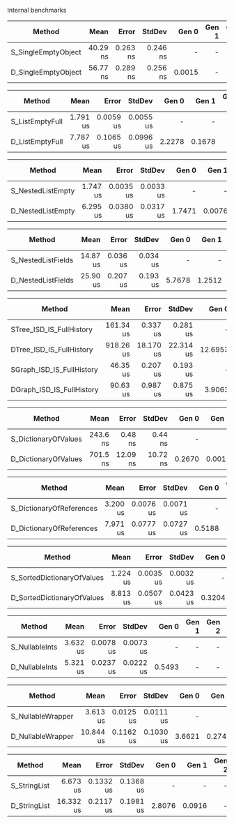 
Internal benchmarks

|              Method |     Mean |    Error |   StdDev |  Gen 0 | Gen 1 | Gen 2 | Allocated |
|-------------------- |---------:|---------:|---------:|-------:|------:|------:|----------:|
| S_SingleEmptyObject | 40.29 ns | 0.263 ns | 0.246 ns |      - |     - |     - |         - |
| D_SingleEmptyObject | 56.77 ns | 0.289 ns | 0.256 ns | 0.0015 |     - |     - |      24 B |

|          Method |     Mean |     Error |    StdDev |  Gen 0 |  Gen 1 | Gen 2 | Allocated |
|---------------- |---------:|----------:|----------:|-------:|-------:|------:|----------:|
| S_ListEmptyFull | 1.791 us | 0.0059 us | 0.0055 us |      - |      - |     - |         - |
| D_ListEmptyFull | 7.787 us | 0.1065 us | 0.0996 us | 2.2278 | 0.1678 |     - |   32824 B |

|            Method |     Mean |     Error |    StdDev |  Gen 0 |  Gen 1 | Gen 2 | Allocated |
|------------------ |---------:|----------:|----------:|-------:|-------:|------:|----------:|
| S_NestedListEmpty | 1.747 us | 0.0035 us | 0.0033 us |      - |      - |     - |         - |
| D_NestedListEmpty | 6.295 us | 0.0380 us | 0.0317 us | 1.7471 | 0.0076 |     - |   26696 B |

|             Method |     Mean |    Error |   StdDev |  Gen 0 |  Gen 1 | Gen 2 | Allocated |
|------------------- |---------:|---------:|---------:|-------:|-------:|------:|----------:|
| S_NestedListFields | 14.87 us | 0.036 us | 0.034 us |      - |      - |     - |         - |
| D_NestedListFields | 25.90 us | 0.207 us | 0.193 us | 5.7678 | 1.2512 |     - |   87968 B |

|                    Method |      Mean |     Error |    StdDev |   Gen 0 |  Gen 1 | Gen 2 | Allocated |
|-------------------------- |----------:|----------:|----------:|--------:|-------:|------:|----------:|
|  STree_ISD_IS_FullHistory | 161.34 us |  0.337 us |  0.281 us |       - |      - |     - |         - |
|  DTree_ISD_IS_FullHistory | 918.26 us | 18.170 us | 22.314 us | 12.6953 | 4.8828 |     - |  654240 B |
| SGraph_ISD_IS_FullHistory |  46.35 us |  0.207 us |  0.193 us |       - |      - |     - |         - |
| DGraph_ISD_IS_FullHistory |  90.63 us |  0.987 us |  0.875 us |  3.9063 |      - |     - |   59368 B |

|               Method |     Mean |    Error |   StdDev |  Gen 0 |  Gen 1 | Gen 2 | Allocated |
|--------------------- |---------:|---------:|---------:|-------:|-------:|------:|----------:|
| S_DictionaryOfValues | 243.6 ns |  0.48 ns |  0.44 ns |      - |      - |     - |         - |
| D_DictionaryOfValues | 701.5 ns | 12.09 ns | 10.72 ns | 0.2670 | 0.0019 |     - |    4064 B |

|                   Method |     Mean |     Error |    StdDev |  Gen 0 | Gen 1 | Gen 2 | Allocated |
|------------------------- |---------:|----------:|----------:|-------:|------:|------:|----------:|
| S_DictionaryOfReferences | 3.200 us | 0.0076 us | 0.0071 us |      - |     - |     - |         - |
| D_DictionaryOfReferences | 7.971 us | 0.0777 us | 0.0727 us | 0.5188 |     - |     - |    7920 B |

|                     Method |     Mean |     Error |    StdDev |  Gen 0 | Gen 1 | Gen 2 | Allocated |
|--------------------------- |---------:|----------:|----------:|-------:|------:|------:|----------:|
| S_SortedDictionaryOfValues | 1.224 us | 0.0035 us | 0.0032 us |      - |     - |     - |         - |
| D_SortedDictionaryOfValues | 8.813 us | 0.0507 us | 0.0423 us | 0.3204 |     - |     - |    4936 B |

|         Method |     Mean |     Error |    StdDev |  Gen 0 | Gen 1 | Gen 2 | Allocated |
|--------------- |---------:|----------:|----------:|-------:|------:|------:|----------:|
| S_NullableInts | 3.632 us | 0.0078 us | 0.0073 us |      - |     - |     - |         - |
| D_NullableInts | 5.321 us | 0.0237 us | 0.0222 us | 0.5493 |     - |     - |    8248 B |

|            Method |      Mean |     Error |    StdDev |  Gen 0 |  Gen 1 | Gen 2 | Allocated |
|------------------ |----------:|----------:|----------:|-------:|-------:|------:|----------:|
| S_NullableWrapper |  3.613 us | 0.0125 us | 0.0111 us |      - |      - |     - |         - |
| D_NullableWrapper | 10.844 us | 0.1162 us | 0.1030 us | 3.6621 | 0.2747 |     - |   49208 B |

|       Method |      Mean |     Error |    StdDev |  Gen 0 |  Gen 1 | Gen 2 | Allocated |
|------------- |----------:|----------:|----------:|-------:|-------:|------:|----------:|
| S_StringList |  6.673 us | 0.1332 us | 0.1368 us |      - |      - |     - |         - |
| D_StringList | 16.332 us | 0.2117 us | 0.1981 us | 2.8076 | 0.0916 |     - |   41016 B |
